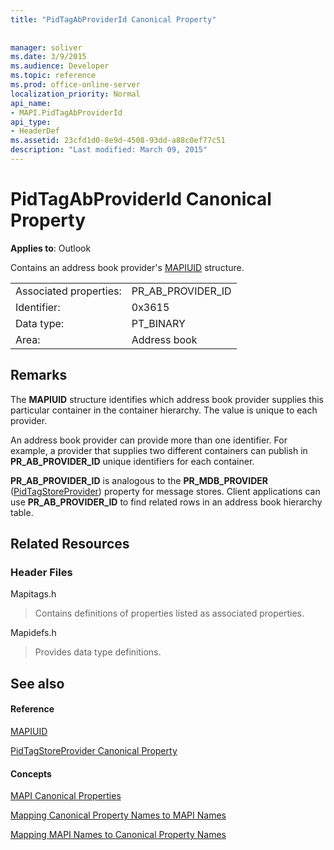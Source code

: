 ```yaml
---
title: "PidTagAbProviderId Canonical Property"
 
 
manager: soliver
ms.date: 3/9/2015
ms.audience: Developer
ms.topic: reference
ms.prod: office-online-server
localization_priority: Normal
api_name:
- MAPI.PidTagAbProviderId
api_type:
- HeaderDef
ms.assetid: 23cfd1d0-8e9d-4508-93dd-a88c0ef77c51
description: "Last modified: March 09, 2015"
---
```


# PidTagAbProviderId Canonical Property

  
  
**Applies to**: Outlook 
  
Contains an address book provider's [MAPIUID](mapiuid.md) structure. 
  
|||
|:-----|:-----|
|Associated properties:  <br/> |PR_AB_PROVIDER_ID  <br/> |
|Identifier:  <br/> |0x3615  <br/> |
|Data type:  <br/> |PT_BINARY  <br/> |
|Area:  <br/> |Address book  <br/> |
   
## Remarks

The **MAPIUID** structure identifies which address book provider supplies this particular container in the container hierarchy. The value is unique to each provider. 
  
An address book provider can provide more than one identifier. For example, a provider that supplies two different containers can publish in **PR_AB_PROVIDER_ID** unique identifiers for each container. 
  
 **PR_AB_PROVIDER_ID** is analogous to the **PR_MDB_PROVIDER** ([PidTagStoreProvider](pidtagstoreprovider-canonical-property.md)) property for message stores. Client applications can use **PR_AB_PROVIDER_ID** to find related rows in an address book hierarchy table. 
  
## Related Resources

### Header Files

Mapitags.h
  
> Contains definitions of properties listed as associated properties.
    
Mapidefs.h
  
> Provides data type definitions.
    
## See also

#### Reference

[MAPIUID](mapiuid.md)
  
[PidTagStoreProvider Canonical Property](pidtagstoreprovider-canonical-property.md)
#### Concepts

[MAPI Canonical Properties](mapi-canonical-properties.md)
  
[Mapping Canonical Property Names to MAPI Names](mapping-canonical-property-names-to-mapi-names.md)
  
[Mapping MAPI Names to Canonical Property Names](mapping-mapi-names-to-canonical-property-names.md)

